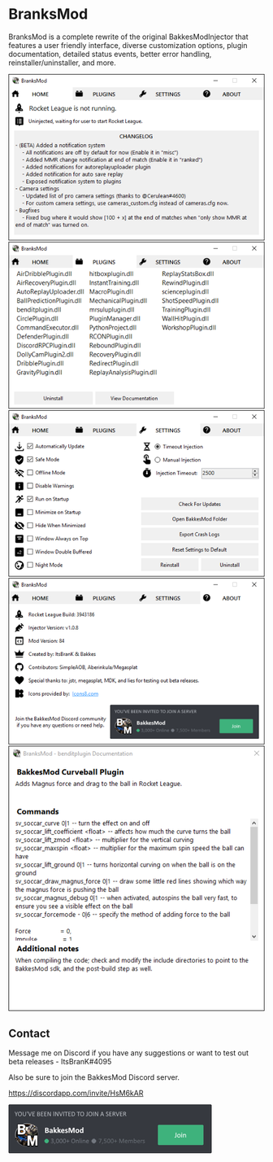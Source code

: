 # BranksMod

BranksMod is a complete rewrite of the original BakkesModInjector that features a user friendly interface, diverse customization options, plugin documentation, detailed status events, better error handling, reinstaller/uninstaller, and more.

![](/Previews/Home.png)
![](/Previews/Plugins.png)
![](/Previews/Settings.png)
![](/Previews/About.png)
![](/Previews/Documentation.png)

## Contact

Message me on Discord if you have any suggestions or want to test out beta releases - ItsBranK#4095

Also be sure to join the BakkesMod Discord server.

https://discordapp.com/invite/HsM6kAR

![](/Previews/Invite.png)
